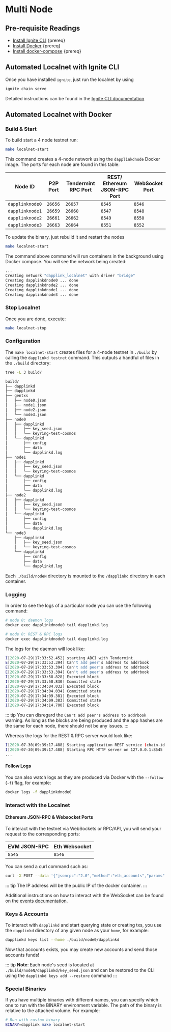 <!--
order: 2
-->

# Multi Node

## Pre-requisite Readings

- [Install Ignite CLI](https://docs.ignite.com/guide/install.html)  {prereq}
- [Install Docker](https://docs.docker.com/engine/installation/)  {prereq}
- [Install docker-compose](https://docs.docker.com/compose/install/)  {prereq}

## Automated Localnet with Ignite CLI

Once you have installed `ignite`, just run the localnet by using

```bash
ignite chain serve 
```

Detailed instructions can be found in the [Ignite CLI documentation](https://docs.ignite.com/kb/serve.html)

## Automated Localnet with Docker

### Build & Start

To build start a 4 node testnet run:

```bash
make localnet-start
```

This command creates a 4-node network using the `dapplinkdnode` Docker image.
The ports for each node are found in this table:

| Node ID          | P2P Port | Tendermint RPC Port | REST/ Ethereum JSON-RPC Port | WebSocket Port |
|------------------|----------|---------------------|------------------------------|----------------|
| `dapplinknode0` | `26656`  | `26657`             | `8545`                       | `8546`         |
| `dapplinknode1` | `26659`  | `26660`             | `8547`                       | `8548`         |
| `dapplinknode2` | `26661`  | `26662`             | `8549`                       | `8550`         |
| `dapplinknode3` | `26663`  | `26664`             | `8551`                       | `8552`         |

To update the binary, just rebuild it and restart the nodes

```bash
make localnet-start
```

The command above  command will run containers in the background using Docker compose. You will see the network being created:

```bash
...
Creating network "dapplink_localnet" with driver "bridge"
Creating dapplinkdnode0 ... done
Creating dapplinkdnode2 ... done
Creating dapplinkdnode1 ... done
Creating dapplinkdnode3 ... done
```

### Stop Localnet

Once you are done, execute:

```bash
make localnet-stop
```

### Configuration

The `make localnet-start` creates files for a 4-node testnet in `./build` by
calling the `dapplinkd testnet` command. This outputs a handful of files in the
`./build` directory:

```bash
tree -L 3 build/

build/
├── dapplinkd
├── dapplinkd
├── gentxs
│   ├── node0.json
│   ├── node1.json
│   ├── node2.json
│   └── node3.json
├── node0
│   ├── dapplinkd
│   │   ├── key_seed.json
│   │   └── keyring-test-cosmos
│   └── dapplinkd
│       ├── config
│       ├── data
│       └── dapplinkd.log
├── node1
│   ├── dapplinkd
│   │   ├── key_seed.json
│   │   └── keyring-test-cosmos
│   └── dapplinkd
│       ├── config
│       ├── data
│       └── dapplinkd.log
├── node2
│   ├── dapplinkd
│   │   ├── key_seed.json
│   │   └── keyring-test-cosmos
│   └── dapplinkd
│       ├── config
│       ├── data
│       └── dapplinkd.log
└── node3
    ├── dapplinkd
    │   ├── key_seed.json
    │   └── keyring-test-cosmos
    └── dapplinkd
        ├── config
        ├── data
        └── dapplinkd.log
```

Each `./build/nodeN` directory is mounted to the `/dapplinkd` directory in each container.

### Logging

In order to see the logs of a particular node you can use the following command:

```bash
# node 0: daemon logs
docker exec dapplinkdnode0 tail dapplinkd.log

# node 0: REST & RPC logs
docker exec dapplinkdnode0 tail dapplinkd.log
```

The logs for the daemon will look like:

```bash
I[2020-07-29|17:33:52.452] starting ABCI with Tendermint                module=main
E[2020-07-29|17:33:53.394] Can't add peer's address to addrbook         module=p2p err="Cannot add non-routable address 272a247b837653cf068d39efd4c407ffbd9a0e6f@192.168.10.5:26656"
E[2020-07-29|17:33:53.394] Can't add peer's address to addrbook         module=p2p err="Cannot add non-routable address 3e05d3637b7ebf4fc0948bbef01b54d670aa810a@192.168.10.4:26656"
E[2020-07-29|17:33:53.394] Can't add peer's address to addrbook         module=p2p err="Cannot add non-routable address 689f8606ede0b26ad5b79ae244c14cc67ab4efe7@192.168.10.3:26656"
I[2020-07-29|17:33:58.828] Executed block                               module=state height=88 validTxs=0 invalidTxs=0
I[2020-07-29|17:33:58.830] Committed state                              module=state height=88 txs=0 appHash=90CC5FA53CF8B5EC49653A14DA20888AD81C92FCF646F04D501453FD89FCC791
I[2020-07-29|17:34:04.032] Executed block                               module=state height=89 validTxs=0 invalidTxs=0
I[2020-07-29|17:34:04.034] Committed state                              module=state height=89 txs=0 appHash=0B54C4DB1A0DACB1EEDCD662B221C048C826D309FD2A2F31FF26BAE8D2D7D8D7
I[2020-07-29|17:34:09.381] Executed block                               module=state height=90 validTxs=0 invalidTxs=0
I[2020-07-29|17:34:09.383] Committed state                              module=state height=90 txs=0 appHash=75FD1EE834F0669D5E717C812F36B21D5F20B3CCBB45E8B8D415CB9C4513DE51
I[2020-07-29|17:34:14.700] Executed block                               module=state height=91 validTxs=0 invalidTxs=0
```

::: tip
You can disregard the `Can't add peer's address to addrbook` warning. As long as the blocks are
being produced and the app hashes are the same for each node, there should not be any issues.
:::

Whereas the logs for the REST & RPC server would look like:

```bash
I[2020-07-30|09:39:17.488] Starting application REST service (chain-id: "7305661614933169792")... module=rest-server
I[2020-07-30|09:39:17.488] Starting RPC HTTP server on 127.0.0.1:8545   module=rest-server
...
```

#### Follow Logs

You can also watch logs as they are produced via Docker with the `--follow` (`-f`) flag, for
example:

```bash
docker logs -f dapplinkdnode0
```

### Interact with the Localnet

#### Ethereum JSON-RPC & Websocket Ports

To interact with the testnet via WebSockets or RPC/API, you will send your request to the corresponding ports:

| EVM JSON-RPC | Eth Websocket |
|--------------|---------------|
| `8545`       | `8546`        |

You can send a curl command such as:

```bash
curl -X POST --data '{"jsonrpc":"2.0","method":"eth_accounts","params":[],"id":1}' -H "Content-Type: application/json" 192.162.10.1:8545
```

::: tip
The IP address will be the public IP of the docker container.
:::

Additional instructions on how to interact with the WebSocket can be found on the [events documentation](./../json-rpc/events.md#ethereum-websocket).

### Keys & Accounts

To interact with `dapplinkd` and start querying state or creating txs, you use the
`dapplinkd` directory of any given node as your `home`, for example:

```bash
dapplinkd keys list --home ./build/node0/dapplinkd
```

Now that accounts exists, you may create new accounts and send those accounts
funds!

::: tip
**Note**: Each node's seed is located at `./build/nodeN/dapplinkd/key_seed.json` and can be restored to the CLI using the `dapplinkd keys add --restore` command
:::

### Special Binaries

If you have multiple binaries with different names, you can specify which one to run with the BINARY environment variable. The path of the binary is relative to the attached volume. For example:

```bash
# Run with custom binary
BINARY=dapplink make localnet-start
```
